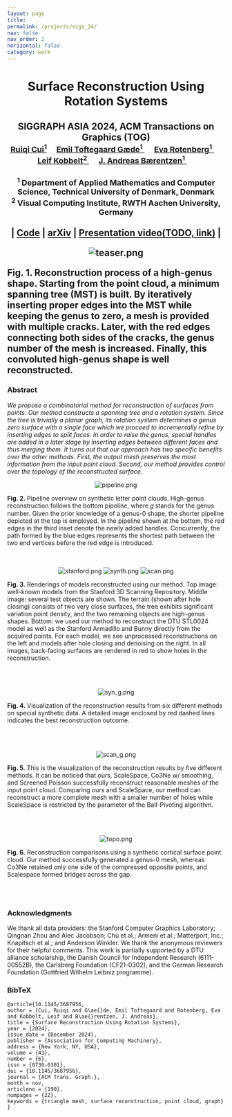 ```yaml
---
layout: page
title: 
permalink: /projects/siga_24/
nav: false
nav_order: 2
horizontal: false
category: work
---
```

<div align="center">

<h1>Surface Reconstruction Using Rotation Systems</h1>

<h2>SIGGRAPH ASIA 2024, ACM Transactions on Graphics (TOG)

<br>
<font size="4">
<a href="https://cuirq3.github.io/" style="font-size:100%;">Ruiqi Cui<sup>1</sup></a>&emsp;
<a href="https://orbit.dtu.dk/en/persons/emil-toftegaard-g%C3%A6de" style="font-size:100%;">Emil Toftegaard Gæde<sup>1</sup> </a>&emsp;
<a href="http://www2.compute.dtu.dk/~erot/" style="font-size:100%;">Eva Rotenberg<sup>1</sup> </a>&emsp;
<a href="https://www.graphics.rwth-aachen.de/person/3/" style="font-size:100%;">Leif Kobbelt<sup>2</sup> </a>&emsp;
<a href="https://people.compute.dtu.dk/janba/" style="font-size:100%;">J. Andreas Bærentzen<sup>1</sup> </a>&emsp;
</font>
<br>
<br>

<font size="4">
<sup>1</sup> Department of Applied Mathematics and Computer Science, Technical University of Denmark, Denmark
<br>
<sup>2</sup> Visual Computing Institute, RWTH Aachen University, Germany
</font>

<br>
<br>
| <a href="https://github.com/cuirq3/RsR">Code</a> | <a href="https://arxiv.org/abs/2402.01893">arXiv</a> | <a href="">Presentation video(TODO, link)</a> |

<img src="../../assets/img/Siga_24/teaser.png" alt="teaser.png" style="max-width: 100%; height: auto;"/><br>
<p style="text-align: left;"><b>Fig. 1.</b> Reconstruction process of a high-genus shape. Starting from the point cloud, a minimum spanning tree (MST) is built. By iteratively inserting proper edges into the MST while keeping the genus to zero, a mesh is provided with multiple cracks. Later, with the red edges connecting both sides of the cracks, the genus number of the mesh is increased. Finally, this convoluted high-genus shape is well reconstructed.</p>

</div>

### Abstract

_We propose a combinatorial method for reconstruction of surfaces from points. Our method
constructs a spanning tree and a rotation system. Since the tree is trivially
a planar graph, its rotation system determines a genus zero surface with a
single face which we proceed to incrementally refine by inserting edges to
split faces. In order to raise the genus, special handles are added in a later
stage by inserting edges between different faces and thus merging them. It turns out that our approach has two specific benefits over the other methods. First, the output mesh preserves the
most information from the input point cloud. Second, our method provides
control over the topology of the reconstructed surface._

<div align="center">
<img src="../../assets/img/Siga_24/pipeline_v2.png" alt="pipeline.png" style="max-width: 100%; height: auto;"/><br>
<p style="text-align: left;"><b>Fig. 2.</b> Pipeline overview on synthetic letter point clouds. High-genus reconstruction follows the bottom pipeline, where 𝑔 stands for the genus number. Given the prior knowledge of a genus-0 shape, the shorter pipeline depicted at the top is employed. In the pipeline shown at the bottom, the red edges in the third inset denote the newly added handles. Concurrently, the path formed by the blue edges represents the shortest path between the two end vertices before the red edge is introduced.
</p>
<br>
<br>

<img src="../../assets/img/Siga_24/Scene_Stanford.png" alt="stanford.png" style="max-width: 100%; height: auto;"/>
<img src="../../assets/img/Siga_24/Scene_Synth1.png" alt="synth.png" style="max-width: 100%; height: auto;"/>
<img src="../../assets/img/Siga_24/Scene_Scans.png" alt="scan.png" style="max-width: 100%; height: auto;"/><br>

<p style="text-align: left;"><b>Fig. 3.</b> Renderings of models reconstructed using our method. Top image: well-known models from the Stanford 3D Scanning Repository. Middle image: several test objects are shown. The terrain (shown after hole closing) consists of two very close surfaces, the tree exhibits significant variation point density, and the two remaining objects are high-genus shapes. Bottom: we used our method to reconstruct the DTU STL0024 model as well as the Stanford Armadillo and Bunny directly from the acquired points. For each model, we see unprocessed reconstructions on the left and models after hole closing and denoising on the right. In all images, back-facing surfaces are rendered in red to show holes in the reconstruction.
</p>
<br>
<br>

<img src="../../assets/img/Siga_24/synthetic_general_v2.png" alt="syn_g.png" style="max-width: 100%; height: auto;"/><br>
<p style="text-align: left;"><b>Fig. 4.</b> Visualization of the reconstruction results from six different methods on special synthetic data. A detailed image enclosed by red dashed lines indicates the best reconstruction outcome.
</p>
<br>
<br>

<img src="../../assets/img/Siga_24/real_scan_general_v2.png" alt="scan_g.png" style="max-width: 100%; height: auto;"/><br>
<p style="text-align: left;"><b>Fig. 5.</b> This is the visualization of the reconstruction results by five different methods. It can be noticed that ours, ScaleSpace, Co3Ne w/ smoothing, and Screened Poisson successfully reconstruct reasonable meshes of the input point cloud. Comparing ours and ScaleSpace, our method can reconstruct a more complete mesh with a smaller number of holes while ScaleSpace is restricted by the parameter of the Ball-Pivoting algorithm.
</p>
<br>
<br>

<img src="../../assets/img/Siga_24/topo_control.png" alt="topo.png" style="max-width: 100%; height: auto;"/><br>
<p style="text-align: left;"><b>Fig. 6.</b> Reconstruction comparisons using a synthetic cortical surface point cloud. Our method successfully generated a genus-0 mesh, whereas Co3Ne retained only one side of the compressed opposite points, and Scalespace formed bridges across the gap.
</p>
<br>
<br>

</div>


### Acknowledgments
We thank all data providers: the Stanford Computer Graphics Laboratory; Qingnan Zhou and Alec Jacobson; Chu et al.; Armeni et al.; Matterport, Inc.; Knapitsch et al.; and Anderson Winkler. We thank the anonymous reviewers for their helpful comments. This work is partially supported by a DTU alliance scholarship, the Danish Council for Independent Research (6111-00552B), the Carlsberg Foundation (CF21-0302), and the German Research Foundation (Gottfried Wilhelm Leibniz programme).

### BibTeX

```
@article{10.1145/3687956,
author = {Cui, Ruiqi and G\ae{}de, Emil Toftegaard and Rotenberg, Eva and Kobbelt, Leif and B\ae{}rentzen, J. Andreas},
title = {Surface Reconstruction Using Rotation Systems},
year = {2024},
issue_date = {December 2024},
publisher = {Association for Computing Machinery},
address = {New York, NY, USA},
volume = {43},
number = {6},
issn = {0730-0301},
doi = {10.1145/3687956},
journal = {ACM Trans. Graph.},
month = nov,
articleno = {190},
numpages = {22},
keywords = {triangle mesh, surface reconstruction, point cloud, graph}
}
```